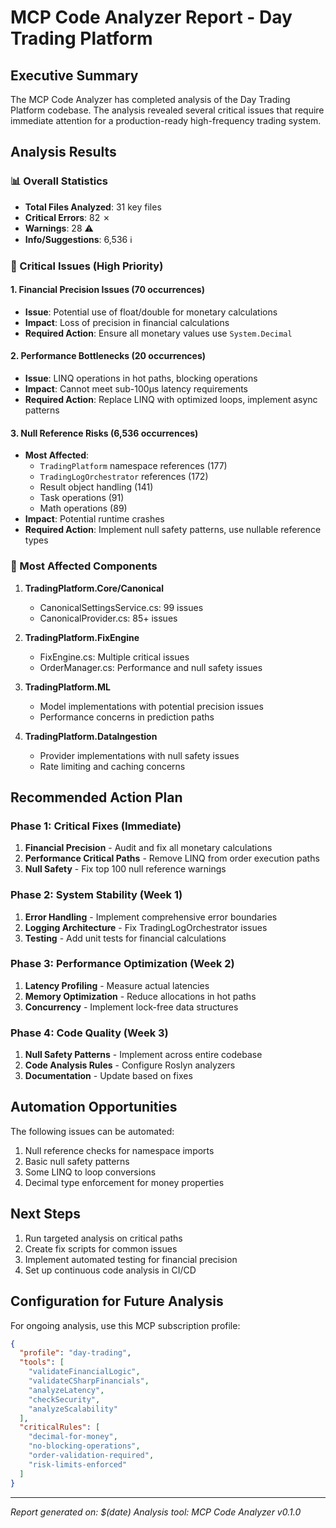 # MCP Code Analyzer Report - Day Trading Platform

## Executive Summary

The MCP Code Analyzer has completed analysis of the Day Trading Platform codebase. The analysis revealed several critical issues that require immediate attention for a production-ready high-frequency trading system.

## Analysis Results

### 📊 Overall Statistics
- **Total Files Analyzed**: 31 key files
- **Critical Errors**: 82 ✗
- **Warnings**: 28 ⚠
- **Info/Suggestions**: 6,536 ℹ

### 🚨 Critical Issues (High Priority)

#### 1. Financial Precision Issues (70 occurrences)
- **Issue**: Potential use of float/double for monetary calculations
- **Impact**: Loss of precision in financial calculations
- **Required Action**: Ensure all monetary values use `System.Decimal`

#### 2. Performance Bottlenecks (20 occurrences)  
- **Issue**: LINQ operations in hot paths, blocking operations
- **Impact**: Cannot meet sub-100μs latency requirements
- **Required Action**: Replace LINQ with optimized loops, implement async patterns

#### 3. Null Reference Risks (6,536 occurrences)
- **Most Affected**:
  - `TradingPlatform` namespace references (177)
  - `TradingLogOrchestrator` references (172)
  - Result object handling (141)
  - Task operations (91)
  - Math operations (89)
- **Impact**: Potential runtime crashes
- **Required Action**: Implement null safety patterns, use nullable reference types

### 📁 Most Affected Components

1. **TradingPlatform.Core/Canonical**
   - CanonicalSettingsService.cs: 99 issues
   - CanonicalProvider.cs: 85+ issues
   
2. **TradingPlatform.FixEngine**
   - FixEngine.cs: Multiple critical issues
   - OrderManager.cs: Performance and null safety issues

3. **TradingPlatform.ML**
   - Model implementations with potential precision issues
   - Performance concerns in prediction paths

4. **TradingPlatform.DataIngestion**
   - Provider implementations with null safety issues
   - Rate limiting and caching concerns

## Recommended Action Plan

### Phase 1: Critical Fixes (Immediate)
1. **Financial Precision** - Audit and fix all monetary calculations
2. **Performance Critical Paths** - Remove LINQ from order execution paths
3. **Null Safety** - Fix top 100 null reference warnings

### Phase 2: System Stability (Week 1)
1. **Error Handling** - Implement comprehensive error boundaries
2. **Logging Architecture** - Fix TradingLogOrchestrator issues
3. **Testing** - Add unit tests for financial calculations

### Phase 3: Performance Optimization (Week 2)
1. **Latency Profiling** - Measure actual latencies
2. **Memory Optimization** - Reduce allocations in hot paths
3. **Concurrency** - Implement lock-free data structures

### Phase 4: Code Quality (Week 3)
1. **Null Safety Patterns** - Implement across entire codebase
2. **Code Analysis Rules** - Configure Roslyn analyzers
3. **Documentation** - Update based on fixes

## Automation Opportunities

The following issues can be automated:
1. Null reference checks for namespace imports
2. Basic null safety patterns
3. Some LINQ to loop conversions
4. Decimal type enforcement for money properties

## Next Steps

1. Run targeted analysis on critical paths
2. Create fix scripts for common issues
3. Implement automated testing for financial precision
4. Set up continuous code analysis in CI/CD

## Configuration for Future Analysis

For ongoing analysis, use this MCP subscription profile:
```json
{
  "profile": "day-trading",
  "tools": [
    "validateFinancialLogic",
    "validateCSharpFinancials", 
    "analyzeLatency",
    "checkSecurity",
    "analyzeScalability"
  ],
  "criticalRules": [
    "decimal-for-money",
    "no-blocking-operations",
    "order-validation-required",
    "risk-limits-enforced"
  ]
}
```

---
*Report generated on: $(date)*
*Analysis tool: MCP Code Analyzer v0.1.0*